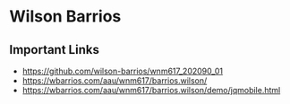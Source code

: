 # Wilson Barrios

## Important Links

- https://github.com/wilson-barrios/wnm617_202090_01
- https://wbarrios.com/aau/wnm617/barrios.wilson/
- https://wbarrios.com/aau/wnm617/barrios.wilson/demo/jqmobile.html

